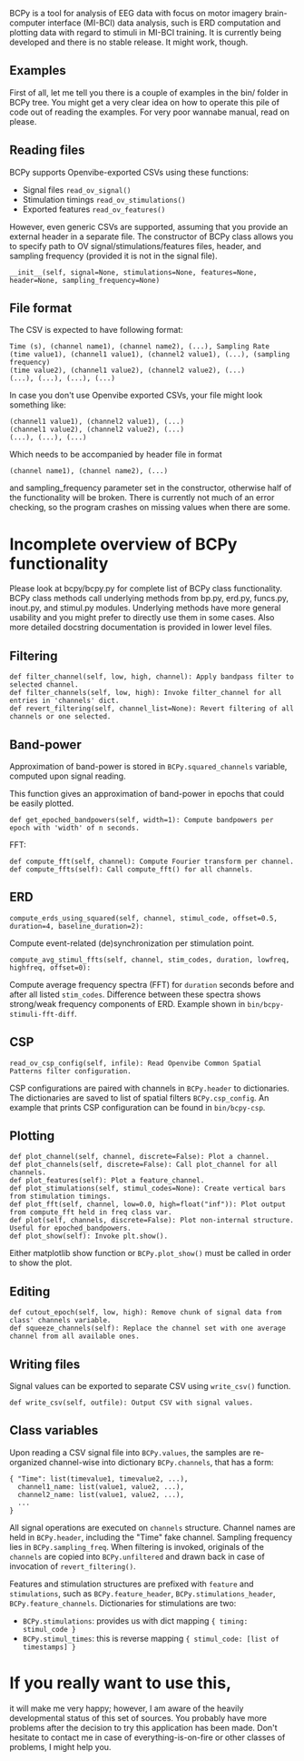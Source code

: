 BCPy is a tool for analysis of EEG data with focus on motor imagery brain-computer interface (MI-BCI) data analysis, such is ERD computation and plotting data with regard to stimuli in MI-BCI training. It is currently being developed and there is no stable release. It might work, though.

## Examples

First of all, let me tell you there is a couple of examples in the bin/ folder in BCPy tree. You might get a very clear idea on how to operate this pile of code out of reading the examples. For very poor wannabe manual, read on please.

## Reading files

BCPy supports Openvibe-exported CSVs using these functions:

 * Signal files `read_ov_signal()`
 * Stimulation timings `read_ov_stimulations()`
 * Exported features `read_ov_features()`

However, even generic CSVs are supported, assuming that you provide an external header in a separate file. The constructor of BCPy class allows you to specify path to OV signal/stimulations/features files, header, and sampling frequency (provided it is not in the signal file).

`__init__(self, signal=None, stimulations=None, features=None, header=None, sampling_frequency=None)`

## File format

The CSV is expected to have following format:

```
Time (s), (channel name1), (channel name2), (...), Sampling Rate
(time value1), (channel1 value1), (channel2 value1), (...), (sampling frequency)
(time value2), (channel1 value2), (channel2 value2), (...)
(...), (...), (...), (...)
```

In case you don't use Openvibe exported CSVs, your file might look something like:

```
(channel1 value1), (channel2 value1), (...)
(channel1 value2), (channel2 value2), (...)
(...), (...), (...)
```

Which needs to be accompanied by header file in format

```
(channel name1), (channel name2), (...)
```

and sampling_frequency parameter set in the constructor, otherwise half of the functionality will be broken. There is currently not much of an error checking, so the program crashes on missing values when there are some.

# Incomplete overview of BCPy functionality

Please look at bcpy/bcpy.py for complete list of BCPy class functionality. BCPy class methods call underlying methods from bp.py, erd.py, funcs.py, inout.py, and stimul.py modules. Underlying methods have more general usability and you might prefer to directly use them in some cases. Also more detailed docstring documentation is provided in lower level files.

## Filtering

```
def filter_channel(self, low, high, channel): Apply bandpass filter to selected channel.
def filter_channels(self, low, high): Invoke filter_channel for all entries in 'channels' dict.
def revert_filtering(self, channel_list=None): Revert filtering of all channels or one selected.
```

## Band-power
Approximation of band-power is stored in `BCPy.squared_channels` variable, computed upon signal reading.

This function gives an approximation of band-power in epochs that could be easily plotted.
```
def get_epoched_bandpowers(self, width=1): Compute bandpowers per epoch with 'width' of n seconds.
```

FFT:
```
def compute_fft(self, channel): Compute Fourier transform per channel.
def compute_ffts(self): Call compute_fft() for all channels.
```

## ERD

```
compute_erds_using_squared(self, channel, stimul_code, offset=0.5, duration=4, baseline_duration=2):
```
Compute event-related (de)synchronization per stimulation point.
```
compute_avg_stimul_ffts(self, channel, stim_codes, duration, lowfreq, highfreq, offset=0):
```
Compute average frequency spectra (FFT) for `duration` seconds before and after all listed `stim_codes`. Difference between these spectra shows strong/weak frequency components of ERD. Example shown in `bin/bcpy-stimuli-fft-diff`.

## CSP
```
read_ov_csp_config(self, infile): Read Openvibe Common Spatial Patterns filter configuration.
```
CSP configurations are paired with channels in `BCPy.header` to dictionaries. The dictionaries are saved to list of spatial filters `BCPy.csp_config`. An example that prints CSP configuration can be found in `bin/bcpy-csp`.

## Plotting

```
def plot_channel(self, channel, discrete=False): Plot a channel.
def plot_channels(self, discrete=False): Call plot_channel for all channels.
def plot_features(self): Plot a feature_channel.
def plot_stimulations(self, stimul_codes=None): Create vertical bars from stimulation timings.
def plot_fft(self, channel, low=0.0, high=float("inf")): Plot output from compute_fft held in freq class var.
def plot(self, channels, discrete=False): Plot non-internal structure. Useful for epoched_bandpowers.
def plot_show(self): Invoke plt.show().
```

Either matplotlib show function or `BCPy.plot_show()` must be called in order to show the plot.

## Editing

```
def cutout_epoch(self, low, high): Remove chunk of signal data from class' channels variable.
def squeeze_channels(self): Replace the channel set with one average channel from all available ones.
```

## Writing files

Signal values can be exported to separate CSV using `write_csv()` function.

```
def write_csv(self, outfile): Output CSV with signal values.
```

## Class variables

Upon reading a CSV signal file into `BCPy.values`, the samples are re-organized channel-wise into dictionary `BCPy.channels`, that has a form:

```
{ "Time": list(timevalue1, timevalue2, ...),
  channel1_name: list(value1, value2, ...),
  channel2_name: list(value1, value2, ...),
  ...
}
```

All signal operations are executed on `channels` structure. Channel names are held in `BCPy.header`, including the "Time" fake channel. Sampling frequency lies in `BCPy.sampling_freq`. When filtering is invoked, originals of the `channels` are copied into `BCPy.unfiltered` and drawn back in case of invocation of `revert_filtering()`.

Features and stimulation structures are prefixed with `feature` and `stimulations`, such as `BCPy.feature_header`, `BCPy.stimulations_header`, `BCPy.feature_channels`. Dictionaries for stimulations are two:

 * `BCPy.stimulations`: provides us with dict mapping `{ timing: stimul_code }`
 * `BCPy.stimul_times`: this is reverse mapping `{ stimul_code: [list of timestamps] }`


# If you really want to use this,

it will make me very happy; however, I am aware of the heavily developmental status of this set of sources. You probably have more problems after the decision to try this application has been made. Don't hesitate to contact me in case of everything-is-on-fire or other classes of problems, I might help you.
